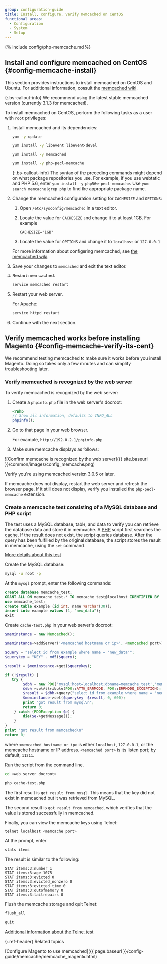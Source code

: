 ```yaml
---
group: configuration-guide
title: Install, configure, verify memcached on CentOS
functional_areas:
  - Configuration
  - System
  - Setup
---
```


{% include config/php-memcache.md %}

## Install and configure memcached on CentOS {#config-memcache-install}

This section provides instructions to install memcached on CentOS and Ubuntu. For additional information, consult the [memcached wiki](https://github.com/memcached/old-wiki).

{:.bs-callout-info}
We recommend using the latest stable memcached version (currently 3.1.3 for memcached).

To install memcached on CentOS, perform the following tasks as a user with `root` privileges:

1. Install memcached and its dependencies:

   ```bash
   yum -y update
   ```

   ```bash
   yum install -y libevent libevent-devel
   ```

   ```bash
   yum install -y memcached
   ```

   ```bash
   yum install -y php-pecl-memcache
   ```

   {:.bs-callout-info}
   The syntax of the preceding commands might depend on what package repositories you use. For example, if you use webtatic and PHP 5.6, enter `yum install -y php56w-pecl-memcache`. Use `yum search memcache|grep php` to find the appropriate package name.

1. Change the memcached configuration setting for `CACHESIZE` and `OPTIONS`:

    1. Open `/etc/sysconfig/memcached` in a text editor.
    1. Locate the value for `CACHESIZE` and change it to at least 1GB. For example

        ```config
        CACHESIZE="1GB"
        ```

    1. Locate the value for `OPTIONS` and change it to `localhost` or `127.0.0.1`

    For more information about configuring memcached, see [the memcached wiki](https://code.google.com/p/memcached/wiki/NewConfiguringServer).

1. Save your changes to `memcached` and exit the text editor.
1. Restart memcached.

   ```bash
   service memcached restart
   ```

1. Restart your web server.

   For Apache:

   ```bash
   service httpd restart
   ```

1. Continue with the next section.

## Verify memcached works before installing Magento {#config-memcache-verify-its-cent}

We recommend testing memcached to make sure it works before you install Magento. Doing so takes only a few minutes and can simplify troubleshooting later.

### Verify memcached is recognized by the web server

To verify memcached is recognized by the web server:

1. Create a `phpinfo.php` file in the web server's docroot:

   ```php
   <?php
   // Show all information, defaults to INFO_ALL
   phpinfo();
   ```

1. Go to that page in your web browser.

   For example, `http://192.0.2.1/phpinfo.php`

1. Make sure memcache displays as follows:

  ![Confirm memcache is recognized by the web server]({{ site.baseurl }}/common/images/config_memcache.png)

  Verify you're using memcached version 3.0.5 or later.

  If memcache does not display, restart the web server and refresh the browser page. If it still does not display, verify you installed the `php-pecl-memcache` extension.

### Create a memcache test consisting of a MySQL database and PHP script

The test uses a MySQL database, table, and data to verify you can retrieve the database data and store it in memcache. A [PHP](https://glossary.magento.com/php) script first searches the [cache](https://glossary.magento.com/cache). If the result does not exist, the script queries database. After the query has been fulfilled by the original database, the script stores the result in memcache, using the `set` command.

[More details about this test](https://www.digitalocean.com/community/tutorials/how-to-install-and-use-memcache-on-ubuntu-12-04)

Create the MySQL database:

```bash
mysql -u root -p
```

At the `mysql` prompt, enter the following commands:

```sql
create database memcache_test;
GRANT ALL ON memcache_test.* TO memcache_test@localhost IDENTIFIED BY 'memcache_test';
use memcache_test;
create table example (id int, name varchar(30));
insert into example values (1, "new_data");
exit
```

Create `cache-test.php` in your web server's docroot:

```php
$meminstance = new Memcached();

$meminstance->addServer('<memcached hostname or ip>', <memcached port>);

$query = "select id from example where name = 'new_data'";
$querykey = "KEY" . md5($query);

$result = $meminstance->get($querykey);

if (!$result) {
   try {
        $dbh = new PDO('mysql:host=localhost;dbname=memcache_test','memcache_test','memcache_test');
        $dbh->setAttribute(PDO::ATTR_ERRMODE, PDO::ERRMODE_EXCEPTION);
        $result = $dbh->query("select id from example where name = 'new_data'")->fetch();
        $meminstance->set($querykey, $result, 0, 600);
        print "got result from mysql\n";
        return 0;
    } catch (PDOException $e) {
        die($e->getMessage());
    }
}
print "got result from memcached\n";
return 0;
```

where `<memcached hostname or ip>` is either `localhost`, `127.0.0.1`, or the memcache hostname or IP address. `<memcached port>` is its listen port; by default, `11211`.

Run the script from the command line.

```bash
cd <web server docroot>
```

```bash
php cache-test.php
```

The first result is `got result from mysql`. This means that the key did not exist in memcached but it was retrieved from MySQL.

The second result is `got result from memcached`, which verifies that the value is stored successfully in memcached.

Finally, you can view the memcache keys using Telnet:

```bash
telnet localhost <memcache port>
```

At the prompt, enter

```bash
stats items
```

The result is similar to the following:

```terminal
STAT items:3:number 1
STAT items:3:age 1075
STAT items:3:evicted 0
STAT items:3:evicted_nonzero 0
STAT items:3:evicted_time 0
STAT items:3:outofmemory 0
STAT items:3:tailrepairs 0
```

Flush the memcache storage and quit Telnet:

```bash
flush_all
```

```bash
quit
```

[Additional information about the Telnet test](http://www.darkcoding.net/software/memcached-list-all-keys/)

{:.ref-header}
Related topics

[Configure Magento to use memcached]({{ page.baseurl }}/config-guide/memcache/memcache_magento.html)
